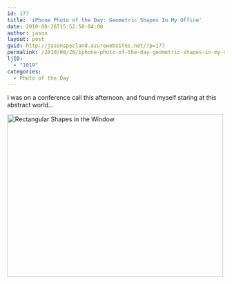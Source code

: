 ```yaml
---
id: 177
title: 'iPhone Photo of the Day: Geometric Shapes In My Office'
date: 2010-08-26T15:52:58-04:00
author: jason
layout: post
guid: http://jasonspecland.azurewebsites.net/?p=177
permalink: /2010/08/26/iphone-photo-of-the-day-geometric-shapes-in-my-office/
ljID:
  - "1019"
categories:
  - Photo of the Day
---
```

I was on a conference call this afternoon, and found myself staring at this abstract world&#8230;

[<img src="http://farm5.static.flickr.com/4141/4930075388_13c9354380.jpg" width="500" height="375" alt="Rectangular Shapes in the Window" />](http://www.flickr.com/photos/jayspec/4930075388/ "Rectangular Shapes in the Window by jayspec, on Flickr")